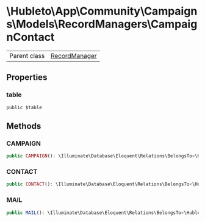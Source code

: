 
# \Hubleto\App\Community\Campaigns\Models\RecordManagers\CampaignContact
<table class='table-default dense'>
<tr><td>Parent class</td><td><a href="../../../../../Erp/RecordManager">RecordManager</a></td></tr></table>


## Properties

### table

`public $table`


## Methods

### CAMPAIGN

```php
public CAMPAIGN(): \Illuminate\Database\Eloquent\Relations\BelongsTo<\Hubleto\App\Community\Campaigns\Models\RecordManagers\Tag,\Hubleto\App\Community\Campaigns\Models\RecordManagers\LeadTag>
```


### CONTACT

```php
public CONTACT(): \Illuminate\Database\Eloquent\Relations\BelongsTo<\Hubleto\App\Community\Contacts\Models\RecordManagers\Contact,\Hubleto\App\Community\Campaigns\Models\RecordManagers\LeadTag>
```


### MAIL

```php
public MAIL(): \Illuminate\Database\Eloquent\Relations\BelongsTo<\Hubleto\App\Community\Contacts\Models\RecordManagers\Contact,\Hubleto\App\Community\Campaigns\Models\RecordManagers\LeadTag>
```

